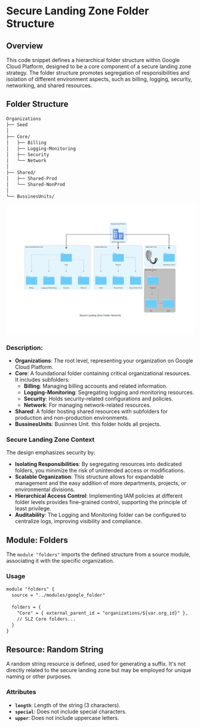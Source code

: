 # Secure Landing Zone Folder Structure

## Overview

This code snippet defines a hierarchical folder structure within Google Cloud Platform, designed to be a core component of a secure landing zone strategy. The folder structure promotes segregation of responsibilities and isolation of different environment aspects, such as billing, logging, security, networking, and shared resources.

## Folder Structure

```
Organizations
├── Seed
│
├── Core/
│   ├── Billing
│   ├── Logging-Monitoring
│   ├── Security
│   └── Network
│
├── Shared/
│   ├── Shared-Prod
│   └── Shared-NonProd
│
└── BussinesUnits/
```

![Image description](/documentation/docs/img/slz-folders-core.png)


### Description:

- **Organizations**: The root level, representing your organization on Google Cloud Platform.
- **Core**: A foundational folder containing critical organizational resources. It includes subfolders:
  - **Billing**: Managing billing accounts and related information.
  - **Logging-Monitoring**: Segregating logging and monitoring resources.
  - **Security**: Holds security-related configurations and policies.
  - **Network**: For managing network-related resources.
- **Shared**: A folder hosting shared resources with subfolders for production and non-production environments.
- **BussinesUnits**: Businnes Unit. this folder holds all projects.


### Secure Landing Zone Context

The design emphasizes security by:

- **Isolating Responsibilities**: By segregating resources into dedicated folders, you minimize the risk of unintended access or modifications.
- **Scalable Organization**: This structure allows for expandable management and the easy addition of more departments, projects, or environmental divisions.
- **Hierarchical Access Control**: Implementing IAM policies at different folder levels provides fine-grained control, supporting the principle of least privilege.
- **Auditability**: The Logging and Monitoring folder can be configured to centralize logs, improving visibility and compliance.

## Module: Folders

The `module "folders"` imports the defined structure from a source module, associating it with the specific organization.

### Usage

```hcl
module "folders" {
  source = "../modules/google_folder"

  folders = {
    "Core" = { external_parent_id = "organizations/${var.org_id}" },
    // SLZ Core folders...
  }
}
```

## Resource: Random String

A random string resource is defined, used for generating a suffix. It's not directly related to the secure landing zone but may be employed for unique naming or other purposes.

### Attributes

- **`length`**: Length of the string (3 characters).
- **`special`**: Does not include special characters.
- **`upper`**: Does not include uppercase letters.
